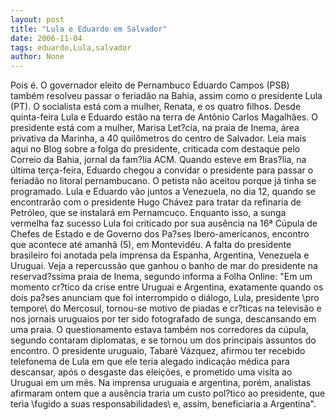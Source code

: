 ```yaml
---
layout: post
title: "Lula e Eduardo em Salvador"
date: 2006-11-04
tags: eduardo,Lula,salvador
author: None
---
```

Pois é. O governador eleito de Pernambuco Eduardo Campos (PSB) também resolveu passar o feriadão na Bahia, assim como o presidente Lula (PT). O socialista está com a mulher, Renata, e os quatro filhos. 
Desde quinta-feira Lula e Eduardo estão na terra de Antônio Carlos Magalhães.&nbsp;O presidente&nbsp;está com a mulher, Marisa Let?cia, na praia de Inema, área privativa da Marinha, a 40 quilômetros do centro de Salvador.
Leia mais aqui no Blog sobre a folga do presidente, criticada com destaque pelo Correio da&nbsp;Bahia, jornal da fam?lia ACM. 
Quando esteve em Bras?lia, na última terça-feira, Eduardo chegou a convidar&nbsp;o presidente&nbsp;para passar o feriadão no litoral pernambucano. O petista não aceitou porque já tinha se programado.
Lula e Eduardo&nbsp;vão juntos a&nbsp;Venezuela, no dia 12, quando se encontrarão com o presidente Hugo Chávez para tratar da refinaria de Petróleo, que se instalará em Pernamcuco. 
Enquanto isso, a&nbsp;sunga vermelha faz sucesso
Lula foi criticado por sua ausência na 16ª Cúpula de Chefes de Estado e de Governo dos Pa?ses Ibero-americanos, encontro que acontece até amanhã (5), em Montevidéu.
A falta do presidente
 brasileiro&nbsp;foi anotada pela imprensa da Espanha, Argentina, Venezuela e Uruguai. Veja a repercussão que ganhou o banho de mar do presidente na reservad?ssima praia de Inema, segundo informa a Folha Online: 
\"Em um momento cr?tico da crise entre Uruguai e Argentina, exatamente quando os dois pa?ses anunciam que foi interrompido o diálogo, Lula, presidente \pro tempore\ do Mercosul, tornou-se motivo de piadas e cr?ticas na televisão e nos jornais uruguaios por ter sido fotografado de sunga, descansando em uma praia.
O questionamento estava também nos corredores da cúpula, segundo contaram diplomatas, e se tornou um dos principais assuntos do encontro. O presidente uruguaio, Tabaré Vázquez, afirmou ter recebido telefonema de Lula em que ele teria alegado indicação médica para descansar, após o desgaste das eleições, e prometido uma visita ao Uruguai em um mês.
Na imprensa uruguaia e argentina, porém, analistas afirmaram ontem que a ausência traria um custo pol?tico ao presidente, que teria \fugido a suas responsabilidades\ e, assim, beneficiaria a Argentina\".  